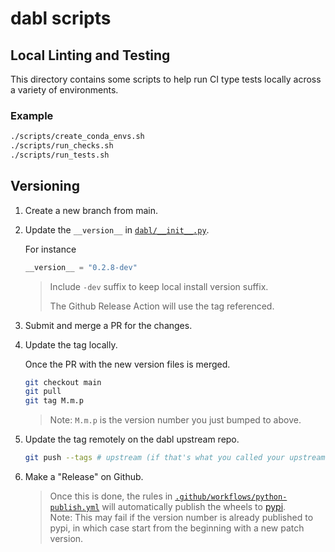 # dabl scripts

## Local Linting and Testing

This directory contains some scripts to help run CI type tests locally across a variety of environments.

### Example

```sh
./scripts/create_conda_envs.sh
./scripts/run_checks.sh
./scripts/run_tests.sh
```

## Versioning

1. Create a new branch from main.
2. Update the `__version__` in [`dabl/__init__.py`](../dabl/__init__.py).

    For instance

    ```python
    __version__ = "0.2.8-dev"
    ```

    > Include `-dev` suffix to keep local install version suffix.
    >
    > The Github Release Action will use the tag referenced.

3. Submit and merge a PR for the changes.
4. Update the tag locally.

    Once the PR with the new version files is merged.

    ```sh
    git checkout main
    git pull
    git tag M.m.p
    ```

    > Note: `M.m.p` is the version number you just bumped to above.

5. Update the tag remotely on the dabl upstream repo.

    ```sh
    git push --tags # upstream (if that's what you called your upstream git remote)
    ```

6. Make a "Release" on Github.

    > Once this is done, the rules in [`.github/workflows/python-publish.yml`](./.github/workflows/python-publish.yml) will automatically publish the wheels to [pypi](https://pypi.org/project/dabl/).
    > \
    > Note: This may fail if the version number is already published to pypi, in which case start from the beginning with a new patch version.
